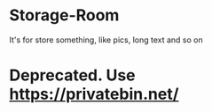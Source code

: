 # Storage-Room
It's for store something, like pics, long text and so on

# Deprecated. Use https://privatebin.net/

